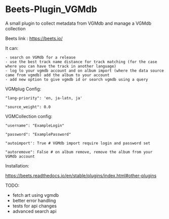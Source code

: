 # Beets-Plugin_VGMdb
A small plugin to collect metadata from VGMdb and manage a VGMdb collection

Beets link : https://beets.io/

It can:
    
    - search on VGMdb for a release
    - use the best track name distance for track matching (for the case where you can have the track in another language)
    - log to your vgmdb account and on album import (where the data source came from vgmdb) add the album to your account
    - add new option to give vgmdb id or search vgmdb using a query 

VGMplug Config:

    "lang-priority": 'en, ja-latn, ja'
    
    "source_weight": 0.0
    

    
VGMCollection config:

    "username": "ExampleLogin"
    
    "password": "ExamplePassword"

    "autoimport': True # VGMdb import require login and password set
    
    "autoremove": False # on album remove, remove the album from your VGMdb account

Installation:

https://beets.readthedocs.io/en/stable/plugins/index.html#other-plugins

TODO: 
- fetch art using vgmdb
- better error handling
- tests for api changes
- advanced search api
